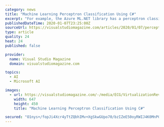 ```yaml
---
category: news
title: "Machine Learning Perceptron Classification Using C#"
excerpt: "For example, the Azure ML.NET library has a perceptron classifier ... Many of the newer Microsoft technologies, such as the ML.NET code library, specifically target .NET Core so it makes sense to develop most new C# machine learning code in that environment. I entered \"Perceptron\" as the Project Name, specified C:\\VSM on my local machine ..."
publishedDateTime: 2020-01-07T23:25:00Z
sourceUrl: https://visualstudiomagazine.com/articles/2020/01/07/perceptron-classification.aspx
type: article
quality: 24
heat: 24
published: false

provider:
  name: Visual Studio Magazine
  domain: visualstudiomagazine.com

topics:
  - AI
  - Microsoft AI

images:
  - url: https://visualstudiomagazine.com/-/media/ECG/VirtualizationReview/Images/IntroImages2019/BlueSpeedLines.jpg
    width: 647
    height: 450
    title: "Machine Learning Perceptron Classification Using C#"

secured: "O1nys+/fopJi4Xcr4yTtZQbhIMv+XgSkwGUpo70/bzIZeE50oyRWIJ4K0MnP0vZ8ge8KzUZXfX7YILBrQ6gOVorlfNlvdyPUELypBFBx0rHCF6kxDomHiUuR4d9/f+RpzeclxVsF7OUDtWJstzXFesXh3r95USEFzv1u9Z7pFby/cDCEyXvss8VFXbIdz+V9NO9osw7JZyynbsXbU/wlM1FCNyhlSgH+RdmQ7OCec0soXsFvOcVloXP9Oh81MQhoe6inKywz1i+jl48fz27R0e+Kywvsqe81csEEB799RUAeTjxlZxro9izwJmOb4HTrguFe62jp14hFvndc77e3Uy+nHSw+wqLNmNaPoZ+igTntlPew7AQYg5iylKESD8djMdhS4g3skcraEYcVY4z0jqjxsVKM9CQqOW+4r7dm/SgIeRJETZ5TMlSqmcPLvODEJaKF/tsLYZK77qAOh7Kq8w==;+bVNDghRxliGb/mE9z1kqQ=="
---
```


